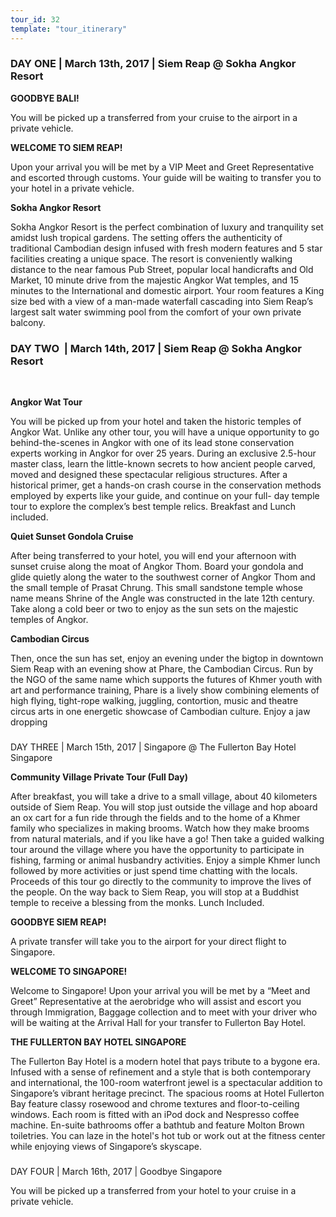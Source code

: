 ```yaml
---
tour_id: 32
template: "tour_itinerary"
---
```

### DAY ONE | March 13th, 2017 | Siem Reap @ Sokha Angkor Resort


**GOODBYE BALI!**

You will be picked up a transferred from your cruise to the airport in a private
vehicle.

**WELCOME TO SIEM REAP!**

Upon your arrival you will be met by a VIP Meet and Greet Representative and escorted
through customs. Your guide will be waiting to transfer you to your hotel in a private
vehicle.

**Sokha Angkor Resort**

Sokha Angkor Resort is the perfect combination of luxury and tranquility set amidst
lush tropical gardens. The setting offers the authenticity of traditional Cambodian
design infused with fresh modern features and 5 star facilities creating a unique
space. The resort is conveniently walking distance to the near famous Pub Street,
popular local handicrafts and Old Market, 10 minute drive from the majestic Angkor
Wat temples, and 15 minutes to the International and domestic airport. Your room
features a King size bed with a view of a man\-made waterfall cascading into Siem
Reap’s largest salt water swimming pool from the comfort of your own private balcony.

### DAY TWO  | March 14th, 2017 | Siem Reap @ Sokha Angkor Resort  
 


**Angkor Wat Tour**

You will be picked up from your hotel and taken the historic temples of Angkor Wat.
Unlike any other tour, you will have a unique opportunity to go behind\-the\-scenes
in Angkor with one of its lead stone conservation experts working in Angkor for
over 25 years. During an exclusive 2.5\-hour master class, learn the little\-known
secrets to how ancient people carved, moved and designed these spectacular religious
structures.
After a historical primer, get a hands\-on crash course in the conservation methods
employed by experts like your guide, and continue on your full\- day temple tour
to explore the complex’s best temple relics. Breakfast and Lunch included.

**Quiet Sunset Gondola Cruise**

After being transferred to your hotel, you will end your afternoon with sunset cruise
along the moat of Angkor Thom. Board your gondola and glide quietly along the water
to the southwest corner of Angkor Thom and the small temple of Prasat Chrung. This
small sandstone temple whose name means Shrine of the Angle was constructed in the
late 12th century. Take along a cold beer or two to enjoy as the sun sets on the
majestic temples of Angkor.

**Cambodian Circus**

Then, once the sun has set, enjoy an evening under the bigtop in downtown Siem Reap
with an evening show at Phare, the Cambodian Circus. Run by the NGO of the same
name which supports the futures of Khmer youth with art and performance training,
Phare is a lively show combining elements of high flying, tight\-rope walking, juggling,
contortion, music and theatre circus arts in one energetic showcase of Cambodian
culture. Enjoy a jaw dropping

###   
DAY THREE | March 15th, 2017 | Singapore @ The Fullerton Bay Hotel Singapore


**Community Village Private Tour (Full Day)**

After breakfast, you will take a drive to a small village, about 40 kilometers outside
of Siem Reap. You will stop just outside the village and hop aboard an ox cart for
a fun ride through the fields and to the home of a Khmer family who specializes
in making brooms. Watch how they make brooms from natural materials, and if you
like have a go! Then take a guided walking tour around the village where you have
the opportunity to participate in fishing, farming or animal husbandry activities.
Enjoy a simple Khmer lunch followed by more activities or just spend time chatting
with the locals. Proceeds of this tour go directly to the community to improve the
lives of the people. On the way back to Siem Reap, you will stop at a Buddhist temple
to receive a blessing from the monks. Lunch Included.

**GOODBYE SIEM REAP!**

A private transfer will take you to the airport for your direct flight to Singapore.


**WELCOME TO SINGAPORE!**

Welcome to Singapore! Upon your arrival you will be met by a “Meet and Greet” Representative
at the aerobridge who will assist and escort you through Immigration, Baggage collection
and to meet with your driver who will be waiting at the Arrival Hall for your transfer
to Fullerton Bay Hotel.

**THE FULLERTON BAY HOTEL SINGAPORE**

The Fullerton Bay Hotel is a modern hotel that pays tribute to a bygone era. Infused
with a sense of refinement and a style that is both contemporary and international,
the 100\-room waterfront jewel is a spectacular addition to Singapore’s vibrant
heritage precinct. The spacious rooms at Hotel Fullerton Bay feature classy rosewood
and chrome textures and floor\-to\-ceiling windows. Each room is fitted with an
iPod dock and Nespresso coffee machine. En\-suite bathrooms offer a bathtub and
feature Molton Brown toiletries. You can laze in the hotel's hot tub or work out
at the fitness center while enjoying views of Singapore’s skyscape.

###   
DAY FOUR | March 16th, 2017 | Goodbye Singapore



You will be picked up a transferred from your hotel to your cruise in a private vehicle.